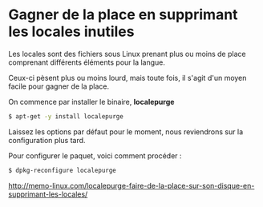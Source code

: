 # Gagner de la place en supprimant les locales inutiles 
 
Les locales sont des fichiers sous Linux prenant plus ou moins de place 
comprenant différents éléments pour la langue. 
 
Ceux-ci pèsent plus ou moins lourd, mais toute fois, il s'agit d'un 
moyen facile pour gagner de la place. 
 
On commence par installer le binaire, **localepurge** 
 
``` bash 
$ apt-get -y install localepurge 
``` 
 
Laissez les options par défaut pour le moment, nous reviendrons sur la 
configuration plus tard. 
 
Pour configurer le paquet, voici comment procéder : 
 
``` bash 
$ dpkg-reconfigure localepurge 
``` 
 
<http://memo-linux.com/localepurge-faire-de-la-place-sur-son-disque-en-supprimant-les-locales/> 
